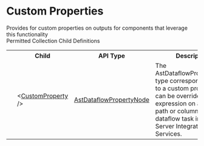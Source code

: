 # Custom Properties

<div class="LanguageSummary"><div class ="SummaryItem">Provides for custom properties on outputs for components that leverage this functionality</div></div><div class="SchemaBindingGroup"><div class="SchemaBindingGroupHeader">Permitted Collection Child Definitions</div><table id="SchemaBindingList" class="SchemaBindingList"><tbody><tr><th class="SchemaBindingIconColumnHeader">&nbsp;</th><th class="SchemaBindingNameColumnHeader">Child</th><th class="SchemaBindingTypeColumnHeader">API Type</th><th class="SchemaBindingSummaryColumnHeader">Description</th></tr><tr class="cd0"><td class="SchemaBindingIcon"><div class="NotRequired" /></td><td class="SchemaBindingName"><span class="punc">&lt;</span><a href=../api-reference/Varigence.Languages.Biml.Transformation.AstDataflowPropertyNode.html">CustomProperty</a><span class="punc"> /&gt;</span></td><td class="SchemaBindingType"><a href="Varigence.Languages.Biml.Transformation.AstDataflowPropertyNode.html">AstDataflowPropertyNode</a></td><td class="SchemaBindingSummary">The AstDataflowPropertyNode type corresponds directly to a custom property that can be overriden with an expression on an output path or column in a dataflow task in SQL Server Integration Services.</td></tr></tbody></table></div>